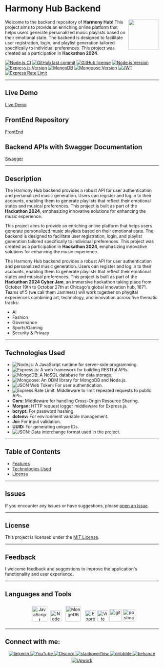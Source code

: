 # Harmony Hub Backend

<img align="right" src="https://media.giphy.com/media/du3J3cXyzhj75IOgvA/giphy.gif" width="100"/>

Welcome to the backend repository of **Harmony Hub**! This project aims to provide an enriching online platform that helps users generate personalized music playlists based on their emotional state. The backend is designed to facilitate user registration, login, and playlist generation tailored specifically to individual preferences. This project was created as a participation in **Hackathon 2024**.

[![Node.js CI](https://github.com/Alexandrbig1/harmony-hub-backend/actions/workflows/node.js.yml/badge.svg?branch=main)](https://github.com/Alexandrbig1/harmony-hub-backend/actions/workflows/node.js.yml)
[![GitHub last commit](https://img.shields.io/github/last-commit/Alexandrbig1/harmony-hub-backend)](https://github.com/Alexandrbig1/harmony-hub-backend/commits/main)
[![GitHub license](https://img.shields.io/github/license/Alexandrbig1/harmony-hub-backend)](https://github.com/Alexandrbig1/harmony-hub-backend/blob/main/LICENSE)
[![Node.js Version](https://img.shields.io/badge/Node.js-v18.18.0-2B8B27)](https://nodejs.org/)
[![Express.js Version](https://img.shields.io/badge/Express.js-v4.18.2-000000)](https://expressjs.com/)
[![MongoDB](https://img.shields.io/badge/MongoDB-v6.3.0-3B9539)](https://www.mongodb.com/)
[![Mongoose Version](https://img.shields.io/badge/Mongoose-v8.0.3-6B0002)](https://mongoosejs.com/)
[![JWT](https://img.shields.io/badge/JSON%20Web%20Token-v9.0.2-000000)](https://jwt.io/)
[![Express Rate Limit](https://img.shields.io/badge/Express%20Rate%20Limit-7.4.1-000000)](https://github.com/nfriedly/express-rate-limit)

---

## Live Demo

[Live Demo](https://harmony-hub-live.netlify.app)

## FrontEnd Repository

[FrontEnd](https://github.com/Alexandrbig1/harmony-hub)

## Backend APIs with Swagger Documentation

[Swagger](https://harmony-hub-backend.onrender.com/api-docs)

---

## Description

The Harmony Hub backend provides a robust API for user authentication and personalized music generation. Users can register and log in to their accounts, enabling them to generate playlists that reflect their emotional states and musical preferences. This project is built as part of the **Hackathon 2024**, emphasizing innovative solutions for enhancing the music experience.

This project aims to provide an enriching online platform that helps users generate personalized music playlists based on their emotional state. The backend is designed to facilitate user registration, login, and playlist generation tailored specifically to individual preferences. This project was created as a participation in **Hackathon 2024**, emphasizing innovative solutions for enhancing the music experience.

The Harmony Hub backend provides a robust API for user authentication and personalized music generation. Users can register and log in to their accounts, enabling them to generate playlists that reflect their emotional states and musical preferences. This project is built as part of the **Hackathon 2024 Cyber Jam**, an immersive hackathon taking place from October 19th to October 27th at Chicago's global innovation hub, 1871. Teams of 5 (we call them Jammers) will work together on phygital experiences combining art, technology, and innovation across five thematic tracks:

- AI
- Fashion
- Governance
- Sports/Gaming
- Security & Privacy

---

## Technologies Used

- ![Node.js](https://img.shields.io/badge/Node.js-339933.svg?style=for-the-badge&logo=nodedotjs&logoColor=white): A JavaScript runtime for server-side programming.
- ![Express.js](https://img.shields.io/badge/Express-000000.svg?style=for-the-badge&logo=Express&logoColor=white): A web framework for building RESTful APIs.
- ![MongoDB](https://img.shields.io/badge/MongoDB-47A248.svg?style=for-the-badge&logo=mongodb&logoColor=white): A NoSQL database for data storage.
- ![Mongoose](https://img.shields.io/badge/Mongoose-880000.svg?style=for-the-badge&logo=mongoose&logoColor=white): An ODM library for MongoDB and Node.js.
- ![JSON Web Token](https://img.shields.io/badge/JSON%20Web%20Tokens-000000.svg?style=for-the-badge&logo=JSON-Web-Tokens&logoColor=white): For user authentication.
- ![Express Rate Limit](https://img.shields.io/badge/Express%20Rate%20Limit-7.4.1-000000): Middleware to limit repeated requests to public APIs.
- **Cors:** Middleware for handling Cross-Origin Resource Sharing.
- **Morgan:** HTTP request logger middleware for Express.js.
- **bcrypt:** For password hashing.
- **dotenv:** For environment variable management.
- **Joi:** For input validation.
- **UUID:** For generating unique IDs.
- ![JSON](https://img.shields.io/badge/JSON-000000.svg?style=for-the-badge&logo=JSON&logoColor=white): Data interchange format used in the project.

---

## Table of Contents

- [Features](#features)
- [Technologies Used](#technologies-used)
- [License](#license)

---

## Issues

If you encounter any issues or have suggestions, please
[open an issue](https://github.com/Alexandrbig1/harmony-hub-backend/issues).

---

## License

This project is licensed under the [MIT License](LICENSE).

---

## Feedback

I welcome feedback and suggestions to improve the application's functionality and user experience.

---

## Languages and Tools

<div align="center">
<a href="https://www.javascript.com/" target="_blank"><img style="margin: 10px" src="https://profilinator.rishav.dev/skills-assets/javascript-original.svg" alt="JavaScript" height="50" /></a><a href="https://nodejs.org/en/" target="_blank" rel="noreferrer"><img src="https://raw.githubusercontent.com/danielcranney/readme-generator/main/public/icons/skills/nodejs-colored.svg" width="36" height="36" alt="NodeJS" /></a>
<a href="https://www.mongodb.com/" target="_blank"><img style="margin: 10px" src="https://profilinator.rishav.dev/skills-assets/mongodb-original-wordmark.svg" alt="MongoDB" height="50" /></a>
<a href="https://expressjs.com/" target="_blank" rel="noreferrer"><img src="https://raw.githubusercontent.com/danielcranney/readme-generator/main/public/icons/skills/express-colored.svg" width="36" height="36" alt="Express" /></a>
<a href="https://vitejs.dev/" target="_blank" rel="noreferrer"><img src="https://raw.githubusercontent.com/danielcranney/readme-generator/main/public/icons/skills/vite-colored.svg" width="36" height="36" alt="Vite" /></a>
<a href="https://git-scm.com/" target="_blank" rel="noreferrer">
<img src="https://www.vectorlogo.zone/logos/git-scm/git-scm-icon.svg" alt="git" width="40" height="40"/></a>
<a href="https://postman.com" target="_blank" rel="noreferrer"><img src="https://www.vectorlogo.zone/logos/getpostman/getpostman-icon.svg" alt="postman" width="40" height="40"/></a>
</div>

---

## Connect with me:

<div align="center">
<a href="https://linkedin.com/in/alex-smagin29" target="_blank">
<img src=https://img.shields.io/badge/linkedin-%231E77B5.svg?&style=for-the-badge&logo=linkedin&logoColor=white alt=linkedin style="margin-bottom: 5px;" />
</a>
<a href="https://www.youtube.com/@AlexSmaginDev" target="_blank">
<img src="https://img.shields.io/badge/youtube-%23FF0000.svg?&style=for-the-badge&logo=youtube&logoColor=white" alt="YouTube" style="margin-bottom: 5px;" />
</a>
<a href="https://discord.gg/t6MGsCqdFX" target="_blank">
<img src="https://img.shields.io/badge/discord-%237289DA.svg?&style=for-the-badge&logo=discord&logoColor=white" alt="Discord" style="margin-bottom: 5px;" />
</a>
<a href="https://stackoverflow.com/users/22484161/alex-smagin" target="_blank">
<img src=https://img.shields.io/badge/stackoverflow-%23F28032.svg?&style=for-the-badge&logo=stackoverflow&logoColor=white alt=stackoverflow style="margin-bottom: 5px;" />
</a>
<a href="https://dribbble.com/Alexandrbig1" target="_blank">
<img src=https://img.shields.io/badge/dribbble-%23E45285.svg?&style=for-the-badge&logo=dribbble&logoColor=white alt=dribbble style="margin-bottom: 5px;" />
</a>
<a href="https://www.behance.net/a1126" target="_blank">
<img src=https://img.shields.io/badge/behance-%23191919.svg?&style=for-the-badge&logo=behance&logoColor=white alt=behance style="margin-bottom: 5px;" />
</a>
<a href="https://www.upwork.com/freelancers/~0117da9f9f588056d2" target="_blank">
<img src="https://img.shields.io/badge/upwork-%230077B5.svg?&style=for-the-badge&logo=upwork&logoColor=white&color=%23167B02" alt="Upwork" style="margin-bottom: 5px;" />
</a>
</div>
